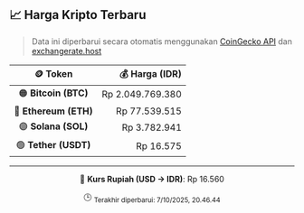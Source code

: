 

<!-- HARGA_KRIPTO -->
## 📈 Harga Kripto Terbaru

> Data ini diperbarui secara otomatis menggunakan [CoinGecko API](https://www.coingecko.com/) dan [exchangerate.host](https://exchangerate.host/)

<div align="center">

| 🪙 Token | 💰 Harga (IDR) |
|:------:|---------------:|
| 🟠 **Bitcoin (BTC)**   | Rp 2.049.769.380 |
| 🔵 **Ethereum (ETH)**  | Rp 77.539.515 |
| 🟣 **Solana (SOL)**    | Rp 3.782.941 |
| 🟢 **Tether (USDT)**   | Rp 16.575 |

---

💱 **Kurs Rupiah (USD → IDR)**: Rp 16.560

🕒 <sub>Terakhir diperbarui: 7/10/2025, 20.46.44</sub>

</div>
<!-- /HARGA_KRIPTO -->